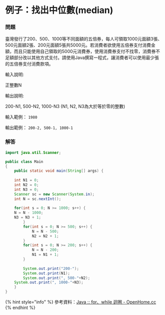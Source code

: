 # 例子：找出中位數(median)

### 問題

臺灣發行了200、500、1000等不同面額的五倍券，每人可領取1000元面額3張、500元面額2張、200元面額5張共5000元。若消費者欲使用五倍券支付消費金額，而且只能使用自己領取的5000元消費券，使用消費券支付不找零，消費券不足額部分改以其他方式支付。請使用Java撰寫一程式，讓消費者可以使用最少張的五倍券支付消費款項。

輸入說明:&#x20;

正整數N&#x20;

輸出說明:&#x20;

200-N1, 500-N2, 1000-N3 (N1, N2, N3為大於等於零的整數)

輸入範例： `1980`

輸出範例： `200-2, 500-1, 1000-1`

### 解答

```java
import java.util.Scanner;

public class Main
{
	public static void main(String[] args) {	
	    
	int N1 = 0;
	int N2 = 0;
	int N3 = 0;
	Scanner sc = new Scanner(System.in);
	int N = sc.nextInt();
		
	for(int s = 0; N >= 1000; s++) {
	N = N - 1000;
	N3 = N3 + 1;
        }
        for(int s = 0; N >= 500; s++) {
            N = N - 500;
            N2 = N2 + 1;
        }
        for(int s = 0; N >= 200; s++) {
            N = N - 200;
            N1 = N1 + 1;
        }
        
        System.out.print("200-");
        System.out.print(N1);
        System.out.print(", 500-"+N2);
	System.out.print(", 1000-"+N3);
	}
}
```

{% hint style="info" %}
參考資料：[Java :: for、while 迴圈 - OpenHome.cc](https://openhome.cc/zh-tw/java/syntax-abc/for-while/)
{% endhint %}
